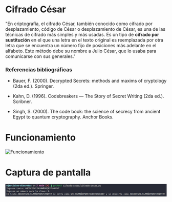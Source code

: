 # Cifrado César

"En criptografía, el cifrado César, también conocido como cifrado por desplazamiento, código de César o desplazamiento de César, es una de las técnicas de cifrado más simples y más usadas. Es un tipo de **cifrado por sustitución** en el que una letra en el texto original es reemplazada por otra letra que se encuentra un número fijo de posiciones más adelante en el alfabeto. Este método debe su nombre a Julio César, que lo usaba para comunicarse con sus generales."

### Referencias bibliográficas

- Bauer, F. (2000). Decrypted Secrets: methods and maxims of cryptology (2da ed.). Springer.

- Kahn, D. (1996). Codebreakers — The Story of Secret Writing (2da ed.). Scribner.

- Singh, S. (2000). The code book: the science of secrecy from ancient Egypt to quantum cryptography. Anchor Books.

# Funcionamiento

![Funcionamiento](https://upload.wikimedia.org/wikipedia/commons/2/2b/Caesar3.svg)

# Captura de pantalla

![Screenshot](screenshot1.png)

